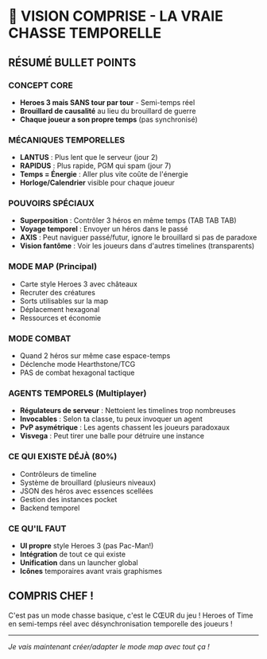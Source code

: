 # 🎯 VISION COMPRISE - LA VRAIE CHASSE TEMPORELLE

## RÉSUMÉ BULLET POINTS

### CONCEPT CORE
- **Heroes 3 mais SANS tour par tour** - Semi-temps réel
- **Brouillard de causalité** au lieu du brouillard de guerre
- **Chaque joueur a son propre temps** (pas synchronisé)

### MÉCANIQUES TEMPORELLES
- **LANTUS** : Plus lent que le serveur (jour 2)
- **RAPIDUS** : Plus rapide, PGM qui spam (jour 7)
- **Temps = Énergie** : Aller plus vite coûte de l'énergie
- **Horloge/Calendrier** visible pour chaque joueur

### POUVOIRS SPÉCIAUX
- **Superposition** : Contrôler 3 héros en même temps (TAB TAB TAB)
- **Voyage temporel** : Envoyer un héros dans le passé
- **AXIS** : Peut naviguer passé/futur, ignore le brouillard si pas de paradoxe
- **Vision fantôme** : Voir les joueurs dans d'autres timelines (transparents)

### MODE MAP (Principal)
- Carte style Heroes 3 avec châteaux
- Recruter des créatures
- Sorts utilisables sur la map
- Déplacement hexagonal
- Ressources et économie

### MODE COMBAT
- Quand 2 héros sur même case espace-temps
- Déclenche mode Hearthstone/TCG
- PAS de combat hexagonal tactique

### AGENTS TEMPORELS (Multiplayer)
- **Régulateurs de serveur** : Nettoient les timelines trop nombreuses
- **Invocables** : Selon ta classe, tu peux invoquer un agent
- **PvP asymétrique** : Les agents chassent les joueurs paradoxaux
- **Visvega** : Peut tirer une balle pour détruire une instance

### CE QUI EXISTE DÉJÀ (80%)
- Contrôleurs de timeline
- Système de brouillard (plusieurs niveaux)
- JSON des héros avec essences scellées
- Gestion des instances pocket
- Backend temporel

### CE QU'IL FAUT
- **UI propre** style Heroes 3 (pas Pac-Man!)
- **Intégration** de tout ce qui existe
- **Unification** dans un launcher global
- **Icônes** temporaires avant vrais graphismes

## COMPRIS CHEF !

C'est pas un mode chasse basique, c'est le CŒUR du jeu ! Heroes of Time en semi-temps réel avec désynchronisation temporelle des joueurs !

---

*Je vais maintenant créer/adapter le mode map avec tout ça !*
